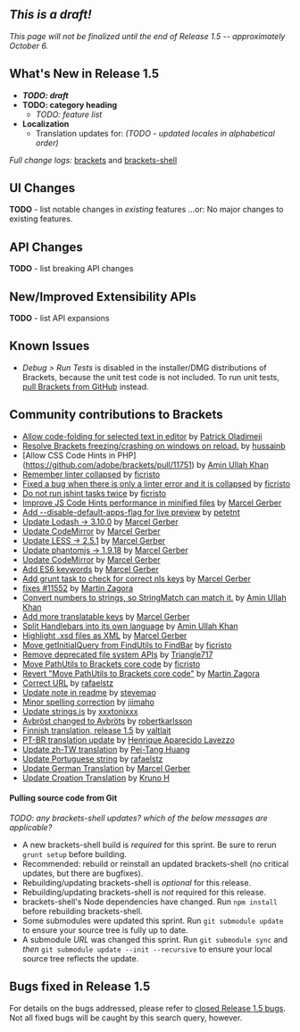 _This is a draft!_
--------------------
_This page will not be finalized until the end of Release 1.5 -- approximately October 6._

What's New in Release 1.5
-------------------------
* _**TODO: draft**_
* **TODO: category heading**
   * _TODO: feature list_
* **Localization**
   * Translation updates for: _(TODO - updated locales in alphabetical order)_


_Full change logs:_ [brackets](https://github.com/adobe/brackets/compare/release-1.4...release-1.5#commits_bucket) and [brackets-shell](https://github.com/adobe/brackets-shell/compare/release-1.4...release-1.5#commits_bucket)


UI Changes
----------
**TODO** - list notable changes in _existing_ features ...or:
No major changes to existing features.


API Changes
-----------
**TODO** - list breaking API changes

New/Improved Extensibility APIs
-------------------------------
**TODO** - list API expansions


Known Issues
------------
* _Debug > Run Tests_ is disabled in the installer/DMG distributions of Brackets, because the unit test code is not included. To run unit tests, [pull Brackets from GitHub](https://github.com/adobe/brackets/wiki/How-to-Hack-on-Brackets#wiki-getcode) instead.


Community contributions to Brackets
-----------------------------------
* [Allow code-folding for selected text in editor](https://github.com/adobe/brackets/pull/11538) by [Patrick Oladimeji](https://github.com/thehogfather)
* [Resolve Brackets freezing/crashing on windows on reload.](https://github.com/adobe/brackets/pull/11505) by [hussainb](https://github.com/hussainb)
* [Allow CSS Code Hints in PHP] (https://github.com/adobe/brackets/pull/11751) by [Amin Ullah Khan](https://github.com/sprintr)
* [Remember linter collapsed](https://github.com/adobe/brackets/pull/11641) by [ficristo](https://github.com/ficristo)
* [Fixed a bug when there is only a linter error and it is collapsed](https://github.com/adobe/brackets/pull/11721) by [ficristo](https://github.com/ficristo)
* [Do not run jshint tasks twice](https://github.com/adobe/brackets/pull/11664) by [ficristo](https://github.com/ficristo)
* [Improve JS Code Hints performance in minified files](https://github.com/adobe/brackets/pull/11123) by [Marcel Gerber](https://github.com/MarcelGerber)
* [Add --disable-default-apps-flag for live preview](https://github.com/adobe/brackets-shell/pull/533) by [petetnt](https://github.com/petetnt)
* [Update Lodash -> 3.10.0](https://github.com/adobe/brackets/pull/11474) by [Marcel Gerber](https://github.com/MarcelGerber)
* [Update CodeMirror](https://github.com/adobe/brackets/pull/11528) by [Marcel Gerber](https://github.com/MarcelGerber)
* [Update LESS -> 2.5.1](https://github.com/adobe/brackets/pull/10240) by [Marcel Gerber](https://github.com/MarcelGerber)
* [Update phantomjs -> 1.9.18](https://github.com/adobe/brackets/pull/11695) by [Marcel Gerber](https://github.com/MarcelGerber)
* [Update CodeMirror](https://github.com/adobe/brackets/pull/11652) by [Marcel Gerber](https://github.com/MarcelGerber)
* [Add ES6 keywords](https://github.com/adobe/brackets/pull/11645) by [Marcel Gerber](https://github.com/MarcelGerber)
* [Add grunt task to check for correct nls keys](https://github.com/adobe/brackets/pull/11299) by [Marcel Gerber](https://github.com/MarcelGerber)
* [fixes #11552](https://github.com/adobe/brackets/pull/11553) by [Martin Zagora](https://github.com/zaggino)
* [Convert numbers to strings, so StringMatch can match it.](https://github.com/adobe/brackets/pull/11484) by [Amin Ullah Khan](https://github.com/sprintr)
* [Add more translatable keys](https://github.com/adobe/brackets/pull/11224) by [Marcel Gerber](https://github.com/MarcelGerber)
* [Split Handlebars into its own language](https://github.com/adobe/brackets/pull/11295) by [Amin Ullah Khan](https://github.com/sprintr)
* [Highlight .xsd files as XML](https://github.com/adobe/brackets/pull/11506) by [Marcel Gerber](https://github.com/MarcelGerber)
* [Move getInitialQuery from FindUtils to FindBar](https://github.com/adobe/brackets/pull/11640) by [ficristo](https://github.com/ficristo)
* [Remove deprecated file system APIs](https://github.com/adobe/brackets/pull/9622) by [Triangle717](https://github.com/le717)
* [Move PathUtils to Brackets core code](https://github.com/adobe/brackets/pull/11734) by [ficristo](https://github.com/ficristo)
* [Revert "Move PathUtils to Brackets core code"](https://github.com/adobe/brackets/pull/11745) by [Martin Zagora](https://github.com/zaggino)
* [Correct URL](https://github.com/adobe/brackets/pull/11500) by [rafaelstz](https://github.com/rafaelstz)
* [Update note in readme](https://github.com/adobe/brackets-shell/pull/531) by [stevemao](https://github.com/stevemao)
* [Minor spelling correction](https://github.com/adobe/brackets/pull/11678) by [jiimaho](https://github.com/jiimaho)
* [Update strings.js](https://github.com/adobe/brackets/pull/11507) by [xxxtonixxx](https://github.com/xxxtonixxx)
* [Avbröst changed to Avbröts](https://github.com/adobe/brackets/pull/11711) by [robertkarlsson](https://github.com/robertkarlsson)
* [Finnish translation, release 1.5](https://github.com/adobe/brackets/pull/11690) by [valtlait](https://github.com/valtlait)
* [PT-BR translation update](https://github.com/adobe/brackets/pull/11583) by [Henrique Aparecido Lavezzo](https://github.com/Rynaro)
* [Update zh-TW translation](https://github.com/adobe/brackets/pull/11655) by [Pei-Tang Huang](https://github.com/tan9)
* [Update Portuguese string](https://github.com/adobe/brackets/pull/11546) by [rafaelstz](https://github.com/rafaelstz)
* [Update German Translation](https://github.com/adobe/brackets/pull/11716) by [Marcel Gerber](https://github.com/MarcelGerber)
* [Update Croation Translation](https://github.com/adobe/brackets/pull/11522) by [Kruno H](https://github.com/diomed)

#### Pulling source code from Git
_TODO: any brackets-shell updates? which of the below messages are applicable?_

* A new brackets-shell build is _required_ for this sprint. Be sure to rerun `grunt setup` before building.
* Recommended: rebuild or reinstall an updated brackets-shell (no critical updates, but there are bugfixes).
* Rebuilding/updating brackets-shell is _optional_ for this release.
* Rebuilding/updating brackets-shell is _not_ required for this release.
* brackets-shell's Node dependencies have changed. Run `npm install` before rebuilding brackets-shell.
* Some submodules were updated this sprint. Run `git submodule update` to ensure your source tree is fully up to date.
* A submodule _URL_ was changed this sprint. Run `git submodule sync` and _then_ `git submodule update --init --recursive` to ensure your local source tree reflects the update.


Bugs fixed in Release 1.5
-------------------------
For details on the bugs addressed, please refer to [closed Release 1.5 bugs](https://github.com/adobe/brackets/issues?q=is%3Aclosed+milestone%3A%22Release+1.5%22). Not all fixed bugs will be caught by this search query, however.